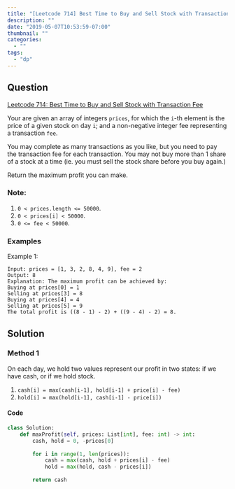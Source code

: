```yaml
---
title: "[Leetcode 714] Best Time to Buy and Sell Stock with Transaction Fee"
description: ""
date: "2019-05-07T10:53:59-07:00"
thumbnail: ""
categories:
  - ""
tags:
  - "dp"
---
```




## Question

[Leetcode 714: Best Time to Buy and Sell Stock with Transaction Fee](https://leetcode.com/problems/best-time-to-buy-and-sell-stock-with-transaction-fee/)

Your are given an array of integers `prices`, for which the `i`-th element is the price of a given stock on day `i`; and a non-negative integer fee representing a transaction `fee`.

You may complete as many transactions as you like, but you need to pay the transaction fee for each transaction. You may not buy more than 1 share of a stock at a time (ie. you must sell the stock share before you buy again.)

Return the maximum profit you can make.

### Note:
1. `0 < prices.length <= 50000`.
1. `0 < prices[i] < 50000`.
1. `0 <= fee < 50000`.


### Examples

Example 1:
```
Input: prices = [1, 3, 2, 8, 4, 9], fee = 2
Output: 8
Explanation: The maximum profit can be achieved by:
Buying at prices[0] = 1
Selling at prices[3] = 8
Buying at prices[4] = 4
Selling at prices[5] = 9
The total profit is ((8 - 1) - 2) + ((9 - 4) - 2) = 8.
```


## Solution
### Method 1

On each day, we hold two values represent our profit in two states: if we have cash, or if we hold stock.

1. `cash[i] = max(cash[i-1], hold[i-1] + price[i] - fee)`
1. `hold[i] = max(hold[i-1], cash[i-1] - price[i])`

#### Code
```python
class Solution:
    def maxProfit(self, prices: List[int], fee: int) -> int:
        cash, hold = 0, -prices[0]
        
        for i in range(1, len(prices)):
            cash = max(cash, hold + prices[i] - fee)
            hold = max(hold, cash - prices[i])
        
        return cash
```